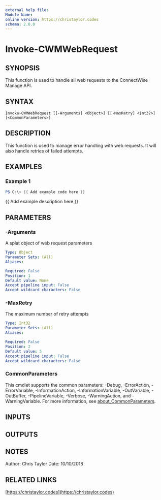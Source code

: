 ```yaml
---
external help file:
Module Name:
online version: https://christaylor.codes
schema: 2.0.0
---
```


# Invoke-CWMWebRequest

## SYNOPSIS
This function is used to handle all web requests to the ConnectWise Manage API.

## SYNTAX

```
Invoke-CWMWebRequest [[-Arguments] <Object>] [[-MaxRetry] <Int32>] [<CommonParameters>]
```

## DESCRIPTION
This function is used to manage error handling with web requests.
It will also handle retries of failed attempts.

## EXAMPLES

### Example 1
```powershell
PS C:\> {{ Add example code here }}
```

{{ Add example description here }}

## PARAMETERS

### -Arguments
A splat object of web request parameters

```yaml
Type: Object
Parameter Sets: (All)
Aliases:

Required: False
Position: 1
Default value: None
Accept pipeline input: False
Accept wildcard characters: False
```

### -MaxRetry
The maximum number of retry attempts

```yaml
Type: Int32
Parameter Sets: (All)
Aliases:

Required: False
Position: 2
Default value: 5
Accept pipeline input: False
Accept wildcard characters: False
```

### CommonParameters
This cmdlet supports the common parameters: -Debug, -ErrorAction, -ErrorVariable, -InformationAction, -InformationVariable, -OutVariable, -OutBuffer, -PipelineVariable, -Verbose, -WarningAction, and -WarningVariable. For more information, see [about_CommonParameters](http://go.microsoft.com/fwlink/?LinkID=113216).

## INPUTS

## OUTPUTS

## NOTES
Author: Chris Taylor
Date: 10/10/2018

## RELATED LINKS

[https://christaylor.codes](https://christaylor.codes)

